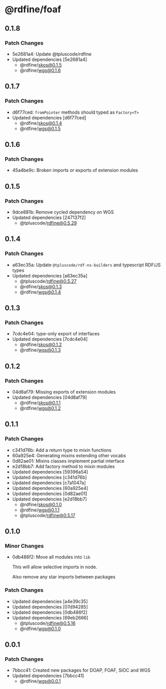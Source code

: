 # @rdfine/foaf

## 0.1.8

### Patch Changes

- 5e2681a4: Update @tpluscode/rdfine
- Updated dependencies [5e2681a4]
  - @rdfine/skos@0.1.5
  - @rdfine/wgs@0.1.6

## 0.1.7

### Patch Changes

- d6f77ced: `fromPointer` methods should typed as `Factory<T>`
- Updated dependencies [d6f77ced]
  - @rdfine/skos@0.1.4
  - @rdfine/wgs@0.1.5

## 0.1.6

### Patch Changes

- 45a4be9c: Broken imports or exports of extension modules

## 0.1.5

### Patch Changes

- 9dce881b: Remove cycled dependency on WGS
- Updated dependencies [247137f2]
  - @tpluscode/rdfine@0.5.29

## 0.1.4

### Patch Changes

- a63ec35a: Update `@tpluscode/rdf-ns-builders` and typescript RDF/JS types
- Updated dependencies [a63ec35a]
  - @tpluscode/rdfine@0.5.27
  - @rdfine/skos@0.1.3
  - @rdfine/wgs@0.1.4

## 0.1.3

### Patch Changes

- 7cdc4e04: type-only export of interfaces
- Updated dependencies [7cdc4e04]
  - @rdfine/skos@0.1.2
  - @rdfine/wgs@0.1.3

## 0.1.2

### Patch Changes

- 04d8af79: Missing exports of extension modules
- Updated dependencies [04d8af79]
  - @rdfine/skos@0.1.1
  - @rdfine/wgs@0.1.2

## 0.1.1

### Patch Changes

- c341d76b: Add a return type to mixin functions
- 60a925e4: Generating mixins extending other vocabs
- 0d82ae01: Mixins classes implement partial interface
- e2d18bb7: Add factory method to mixin modules
- Updated dependencies [59396a54]
- Updated dependencies [c341d76b]
- Updated dependencies [c7a1047a]
- Updated dependencies [60a925e4]
- Updated dependencies [0d82ae01]
- Updated dependencies [e2d18bb7]
  - @rdfine/skos@0.1.0
  - @rdfine/wgs@0.1.1
  - @tpluscode/rdfine@0.5.17

## 0.1.0

### Minor Changes

- 0db486f2: Move all modules into `lib`

  This will allow selective imports in node.

  Also remove any star imports between packages

### Patch Changes

- Updated dependencies [a4e39c35]
- Updated dependencies [07d94285]
- Updated dependencies [0db486f2]
- Updated dependencies [69eb2666]
  - @tpluscode/rdfine@0.5.16
  - @rdfine/wgs@0.1.0

## 0.0.1

### Patch Changes

- 7bbcc41: Created new packages for DOAP, FOAF, SIOC and WGS
- Updated dependencies [7bbcc41]
  - @rdfine/wgs@0.0.1
